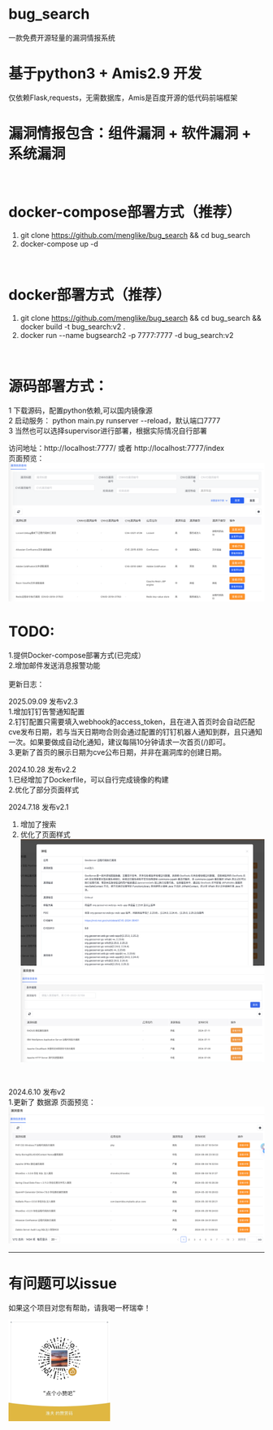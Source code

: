 # bug_search
一款免费开源轻量的漏洞情报系统

# 基于python3 + Amis2.9 开发
仅依赖Flask,requests，无需数据库，Amis是百度开源的低代码前端框架
# 漏洞情报包含：组件漏洞 + 软件漏洞 + 系统漏洞
<br/>

# docker-compose部署方式（推荐）
1. git clone https://github.com/menglike/bug_search && cd bug_search
2. docker-compose up -d
<br/>

# docker部署方式（推荐）
1. git clone https://github.com/menglike/bug_search && cd bug_search && docker build -t  bug_search:v2 .
2. docker run --name bugsearch2 -p 7777:7777 -d bug_search:v2
<br/>

# 源码部署方式：
1 下载源码，配置python依赖,可以国内镜像源<br/>
2 启动服务： python main.py runserver --reload，默认端口7777<br/>
3 当然也可以选择supervisor进行部署，根据实际情况自行部署<br/>

访问地址：http://localhost:7777/ 或者 http://localhost:7777/index<br/>
页面预览：
  ![image](WX20230109-091733@2x.png)
<br/>

# TODO: 
1.提供Docker-compose部署方式(已完成）<br/>
2.增加邮件发送消息报警功能
<br/>   
更新日志：<br/>

2025.09.09 发布v2.3<br/>
1.增加钉钉告警通知配置<br>
2.钉钉配置只需要填入webhook的access_token，且在进入首页时会自动匹配cve发布日期，若与当天日期吻合则会通过配置的钉钉机器人通知到群，且只通知一次。如果要做成自动化通知，建议每隔10分钟请求一次首页(/)即可。<br/>
3.更新了首页的展示日期为cve公布日期，并非在漏洞库的创建日期。
<br/>

2024.10.28 发布v2.2<br/>
1.已经增加了Dockerfile，可以自行完成镜像的构建<br/>
2.优化了部分页面样式
<br/>

2024.7.18 发布v2.1<br/>
1. 增加了搜索<br/>
2. 优化了页面样式
   ![image](WX20240718-201354@2x-2.png)
   ![image](WX20240718-201306@2x-1.png)
<br/>

2024.6.10 发布v2<br/>
1.更新了 数据源
页面预览：
  ![image](11.png)
<br/>

------------------------------------------------
# 有问题可以issue
如果这个项目对您有帮助，请我喝一杯瑞幸！
<br/>


<img src="12.png" width="200" alt="程序截图" /> 
<br/>


